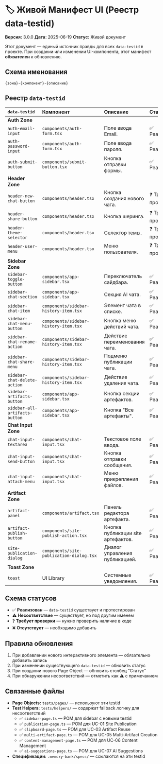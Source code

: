 # 🏷️ Живой Манифест UI (Реестр data-testid)

**Версия:** 3.0.0
**Дата:** 2025-06-19
**Статус:** Живой документ

Этот документ — единый источник правды для всех `data-testid` в проекте. При создании или изменении UI-компонента, этот манифест **обязателен** к обновлению.

## Схема именования
`{зона}-{компонент}-{описание}`

## Реестр `data-testid`

| `data-testid` | Компонент | Описание | Статус |
| :--- | :--- | :--- | :--- |
| **Auth Zone** | | | |
| `auth-email-input` | `components/auth-form.tsx` | Поле ввода Email. | ✅ Реализован |
| `auth-password-input`| `components/auth-form.tsx` | Поле ввода пароля. | ✅ Реализован |
| `auth-submit-button` | `components/submit-button.tsx`| Кнопка отправки формы. | ✅ Реализован |
| **Header Zone** | | | |
| `header-new-chat-button` | `components/header.tsx` | Кнопка создания нового чата. | ❓ Требует проверки |
| `header-share-button` | `components/header.tsx` | Кнопка шеринга. | ❓ Требует проверки |
| `header-theme-selector` | `components/header.tsx` | Селектор темы. | ❓ Требует проверки |
| `header-user-menu` | `components/header.tsx` | Меню пользователя. | ❓ Требует проверки |
| **Sidebar Zone** | | | |
| `sidebar-toggle-button` | `components/app-sidebar.tsx` | Переключатель сайдбара. | ✅ Реализован |
| `sidebar-chat-section` | `components/app-sidebar.tsx` | Секция AI чата. | ✅ Реализован |
| `sidebar-chat-item` | `components/sidebar-history-item.tsx` | Элемент чата в списке. | ✅ Реализован |
| `sidebar-chat-menu-button` | `components/sidebar-history-item.tsx` | Кнопка меню действий чата. | ✅ Реализован |
| `sidebar-chat-rename-action` | `components/sidebar-history-item.tsx` | Действие переименования чата. | ✅ Реализован |
| `sidebar-chat-share-menu` | `components/sidebar-history-item.tsx` | Подменю публикации чата. | ✅ Реализован |
| `sidebar-chat-delete-action` | `components/sidebar-history-item.tsx` | Действие удаления чата. | ✅ Реализован |
| `sidebar-artifacts-button` | `components/app-sidebar.tsx` | Кнопка секции артефактов. | ✅ Реализован |
| `sidebar-all-artifacts-button` | `components/app-sidebar.tsx` | Кнопка "Все артефакты". | ✅ Реализован |
| **Chat Input Zone** | | | |
| `chat-input-textarea` | `components/chat-input.tsx` | Текстовое поле ввода. | ✅ Реализован |
| `chat-input-send-button` | `components/chat-input.tsx` | Кнопка отправки сообщения. | ✅ Реализован |
| `chat-input-attach-menu` | `components/chat-input.tsx` | Меню прикрепления файлов. | ✅ Реализован |
| **Artifact Zone** | | | |
| `artifact-panel` | `components/artifact.tsx` | Панель редактора артефакта. | ✅ Реализован |
| `artifact-publish-button` | `components/site-publish-action.tsx` | Кнопка публикации site артефактов. | ✅ Реализован |
| `site-publication-dialog` | `components/site-publication-dialog.tsx` | Диалог управления публикацией. | ✅ Реализован |
| **Toast Zone** | | | |
| `toast` | UI Library | Системные уведомления. | ✅ Реализован |

## Схема статусов
- ✅ **Реализован** — `data-testid` существует и протестирован
- ⚠️ **Несоответствие** — существует, но под другим именем  
- ❓ **Требует проверки** — нужно проверить наличие в коде
- ❌ **Отсутствует** — необходимо добавить

## Правила обновления
1. При добавлении нового интерактивного элемента — обязательно добавить запись
2. При изменении существующего `data-testid` — обновить статус
3. При создании нового Page Object — обновить столбец "Статус"
4. При обнаружении несоответствий — отметить как ⚠️ с примечанием

## Связанные файлы
- **Page Objects:** `tests/pages/` — используют эти testid
- **Test Helpers:** `tests/helpers/` — содержат fallback логику для несоответствий
  - ✅ `sidebar-page.ts` — POM для sidebar с новыми testid
  - ✅ `publication-page.ts` — POM для UC-01 Site Publication
  - ✅ `clipboard-page.ts` — POM для UC-03 Artifact Reuse
  - ✅ `multi-artifact-page.ts` — POM для UC-05 Multi-Artifact Creation
  - ✅ `content-management-page.ts` — POM для UC-06 Content Management
  - ✅ `ai-suggestions-page.ts` — POM для UC-07 AI Suggestions
- **Спецификации:** `.memory-bank/specs/` — ссылаются на эти testid